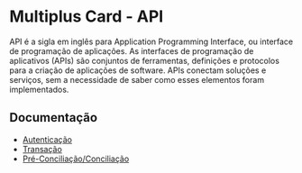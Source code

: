 # Multiplus Card - API

API é a sigla em inglês para Application Programming Interface, ou interface de
programação de aplicações. As interfaces de programação de aplicativos (APIs)
são conjuntos de ferramentas, definições e protocolos para a criação de aplicações
de software. APIs conectam soluções e serviços, sem a necessidade de saber como
esses elementos foram implementados.

## Documentação

- [Autenticação](Autenticação.md)
- [Transação](Transação.md)
- [Pré-Conciliação/Conciliação](Conciliação.md)
